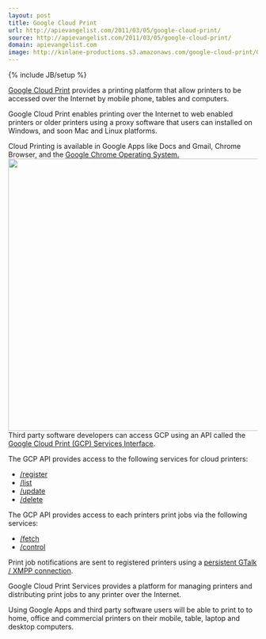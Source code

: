 ```yaml
---
layout: post
title: Google Cloud Print
url: http://apievangelist.com/2011/03/05/google-cloud-print/
source: http://apievangelist.com/2011/03/05/google-cloud-print/
domain: apievangelist.com
image: http://kinlane-productions.s3.amazonaws.com/google-cloud-print/GCP-Overview.png
---
```

{% include JB/setup %}<p><a title="Google Cloud Print" href="http://code.google.com/apis/cloudprint/docs/overview.html">Google Cloud Print</a> provides a printing platform that allow printers to be accessed over the Internet by mobile phone, tables and computers.<p></p>
Google Cloud Print enables printing over the Internet to web enabled printers or older printers using a proxy software that users can installed on Windows, and soon Mac and Linux platforms.<p></p>
Cloud Printing is available in Google Apps like Docs and Gmail, Chrome Browser, and the <a title="Google Chrome OS" href="http://www.google.com/chromeos/index.html">Google Chrome Operating System.</a>
<a href="http://kinlane-productions.s3.amazonaws.com/google-cloud-print/GCP-Overview.png">
<img class="aligncenter" src="http://kinlane-productions.s3.amazonaws.com/google-cloud-print/GCP-Overview.png" alt="" width="550" />
</a>
Third party software developers can access GCP using an API called the <a title="Google Cloud Print Services Interface" href="http://code.google.com/apis/cloudprint/docs/proxyinterfaces.html">Google Cloud Print (GCP) Services Interface</a>.<p></p>
The GCP API provides access to the following services for cloud printers:
<ul class="mainlist">
	<li><a href="http://www.kinlane.com/2011/02/google-cloud-print-register/" target="_blank">/register</a></li>
	<li><a href="http://www.kinlane.com/2011/02/google-cloud-print-list/" target="_blank">/list</a></li>
	<li><a href="http://www.kinlane.com/2011/02/google-cloud-print-update/" target="_blank">/update</a></li>
	<li><a href="http://www.kinlane.com/2011/02/google-cloud-print-delete/" target="_blank">/delete</a></li>
</ul>
The GCP API provides access to each printers print jobs via the following services:
<ul class="mainlist">
	<li><a href="http://www.kinlane.com/2011/02/2822/" target="_blank">/fetch</a></li>
	<li><a href="http://www.kinlane.com/2011/02/google-cloud-print-control/" target="_blank">/control</a></li>
</ul>
Print job notifications are sent to registered printers using a <a title="Persistent Gtalk / XMPP Connection" href="http://www.kinlane.com/2011/02/google-cloud-print-xmpp-print-job-notifications/">persistent GTalk / XMPP connection</a>.<p></p>
Google Cloud Print Services provides a platform for managing printers and distributing print jobs to any printer over the Internet.<p></p>
Using Google Apps and third party software users will be able to print to to home, office and commercial printers on their mobile, table, laptop and desktop computers.
</p>
